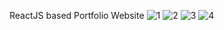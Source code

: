 ReactJS based Portfolio Website
![1](https://user-images.githubusercontent.com/99948012/214948124-3109a950-c677-4577-8cae-436d2a23ef87.jpg)
![2](https://user-images.githubusercontent.com/99948012/214948194-fbe6aafa-ca03-476b-b088-23a4b7019648.jpg)
![3](https://user-images.githubusercontent.com/99948012/214948241-ab5e8198-59bc-4736-9835-7d671ace95ba.jpg)
![4](https://user-images.githubusercontent.com/99948012/214948262-2471b297-4938-45a3-9f12-611843381f32.jpg)
